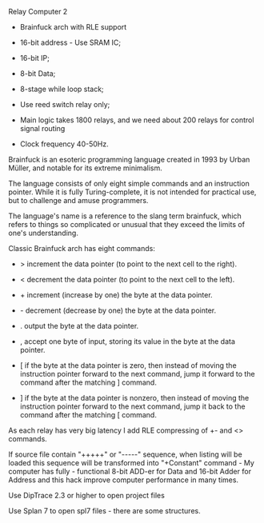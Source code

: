 Relay Computer 2

* Brainfuck arch with RLE support

* 16-bit address - Use SRAM IC;

* 16-bit IP;

* 8-bit Data;

* 8-stage while loop stack;

* Use reed switch relay only;

* Main logic takes 1800 relays, and we need about 200 relays for control signal routing

* Clock frequency 40-50Hz.

Brainfuck is an esoteric programming language created in 1993 by Urban Müller, and notable for its extreme minimalism.

The language consists of only eight simple commands and an instruction pointer. While it is fully Turing-complete, it is not intended for practical use, but to challenge and amuse programmers.

The language's name is a reference to the slang term brainfuck, which refers to things so complicated or unusual that they exceed the limits of one's understanding.

Classic Brainfuck arch has eight commands:

* \>	increment the data pointer (to point to the next cell to the right).

* <	decrement the data pointer (to point to the next cell to the left).

* \+	increment (increase by one) the byte at the data pointer.

* \-	decrement (decrease by one) the byte at the data pointer.

* .	output the byte at the data pointer.

* ,	accept one byte of input, storing its value in the byte at the data pointer.

* [	if the byte at the data pointer is zero, then instead of moving the instruction pointer forward to the next command, jump it forward to the command after the matching ] command.

* ]	if the byte at the data pointer is nonzero, then instead of moving the instruction pointer forward to the next command, jump it back to the command after the matching [ command.

As each relay has very big latency I add RLE compressing of +- and <> commands.

If source file contain "+++++" or "-----" sequence, when listing will be loaded this sequence will be transformed into "+Constant" command - My computer has fully - functional 8-bit ADD-er for Data and 16-bit Adder for Address and this hack improve computer performance in many times.

Use DipTrace 2.3 or higher  to open project files

Use Splan 7 to open spl7 files - there are some structures.

